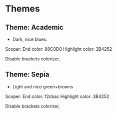 # Themes

## Theme: Academic

* Dark, nice blues.

Scoper:
End color: 88C0D0
Highlight color: 3B4252

Disable brackets colorizer,

## Theme: Sepia

* Light and nice green+browns

Scoper:
End color: f2cbac
Highlight color: 3B4252

Disable brackets colorizer,
